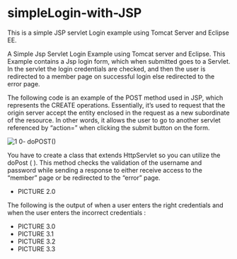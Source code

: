 # simpleLogin-with-JSP


This is a simple JSP servlet Login example using Tomcat Server and Eclipse EE. 





A Simple Jsp Servlet Login Example using Tomcat server and Eclipse. This Example contains a Jsp login form, which 
when submitted goes to a Servlet. In the servlet the login credentials are checked, and then the user is redirected
to a member page on successful login else redirected to the error page.


The following code is an example of the POST method used in JSP, which represents the CREATE operations. Essentially, 
it’s used to request that the origin server accept the entity enclosed in the request as a new subordinate of the resource. 
In other words, it allows the user to go to another servlet referenced by “action=” when clicking the submit button on the form.




![1 0- doPOST()](https://user-images.githubusercontent.com/20470279/60327611-54c7d700-995a-11e9-9192-e8891a8a86da.JPG)



You have to create a class that extends HttpServlet so you can utilize the doPost ( ). This method checks the validation of the
username and password while sending a response to either receive access to the “member” page or be redirected to the “error” page.


-	PICTURE 2.0


The following is the output of when a user enters the right credentials and when the user enters the incorrect credentials : 

-	PICTURE 3.0
-	PICTURE 3.1
-	PICTURE 3.2
-	PICTURE 3.3


